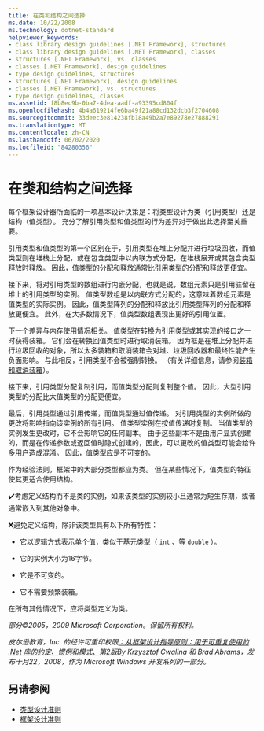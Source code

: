 ```yaml
---
title: 在类和结构之间选择
ms.date: 10/22/2008
ms.technology: dotnet-standard
helpviewer_keywords:
- class library design guidelines [.NET Framework], structures
- class library design guidelines [.NET Framework], classes
- structures [.NET Framework], vs. classes
- classes [.NET Framework], design guidelines
- type design guidelines, structures
- structures [.NET Framework], design guidelines
- classes [.NET Framework], vs. structures
- type design guidelines, classes
ms.assetid: f8b8ec9b-0ba7-4dea-aadf-a93395cd804f
ms.openlocfilehash: 4b4a619214fe6ba49f21a88cd132dcb3f2704608
ms.sourcegitcommit: 33deec3e814238fb18a49b2a7e89278e27888291
ms.translationtype: MT
ms.contentlocale: zh-CN
ms.lasthandoff: 06/02/2020
ms.locfileid: "84280356"
---
```

# <a name="choosing-between-class-and-struct"></a>在类和结构之间选择
每个框架设计器所面临的一项基本设计决策是：将类型设计为类（引用类型）还是结构（值类型）。 充分了解引用类型和值类型的行为差异对于做出此选择至关重要。

 引用类型和值类型的第一个区别在于，引用类型在堆上分配并进行垃圾回收，而值类型则在堆栈上分配，或在包含类型中以内联方式分配，在堆栈展开或其包含类型释放时释放。 因此，值类型的分配和释放通常比引用类型的分配和释放更便宜。

 接下来，将对引用类型的数组进行内嵌分配，也就是说，数组元素只是引用驻留在堆上的引用类型的实例。 值类型数组是以内联方式分配的，这意味着数组元素是值类型的实际实例。 因此，值类型阵列的分配和释放比引用类型阵列的分配和释放更便宜。 此外，在大多数情况下，值类型数组表现出更好的引用位置。

 下一个差异与内存使用情况相关。 值类型在转换为引用类型或其实现的接口之一时获得装箱。 它们会在转换回值类型时进行取消装箱。 因为框是在堆上分配并进行垃圾回收的对象，所以太多装箱和取消装箱会对堆、垃圾回收器和最终性能产生负面影响。  与此相反，引用类型不会被强制转换。 （有关详细信息，请参阅[装箱和取消装箱](../../csharp/programming-guide/types/boxing-and-unboxing.md)）。

 接下来，引用类型分配复制引用，而值类型分配则复制整个值。 因此，大型引用类型的分配比大值类型的分配更便宜。

 最后，引用类型通过引用传递，而值类型通过值传递。 对引用类型的实例所做的更改将影响指向该实例的所有引用。 值类型实例在按值传递时复制。 当值类型的实例发生更改时，它不会影响它的任何副本。 由于这些副本不是由用户显式创建的，而是在传递参数或返回值时隐式创建的，因此，可以更改的值类型可能会给许多用户造成混淆。 因此，值类型应是不可变的。

 作为经验法则，框架中的大部分类型都应为类。 但在某些情况下，值类型的特征使其更适合使用结构。

 ✔️考虑定义结构而不是类的实例，如果该类型的实例较小且通常为短生存期，或者通常嵌入到其他对象中。

 ❌避免定义结构，除非该类型具有以下所有特性：

- 它以逻辑方式表示单个值，类似于基元类型（ `int` 、等 `double` ）。

- 它的实例大小为16字节。

- 它是不可变的。

- 它不需要频繁装箱。

 在所有其他情况下，应将类型定义为类。

 *部分©2005，2009 Microsoft Corporation。保留所有权利。*

 *皮尔逊教育，Inc. 的经许可重印权限[：从框架设计指导原则：用于可重复使用的 .Net 库的约定、惯例和模式、第2版](https://www.informit.com/store/framework-design-guidelines-conventions-idioms-and-9780321545619)By Krzysztof Cwalina 和 Brad Abrams，发布十月22，2008，作为 Microsoft Windows 开发系列的一部分。*

## <a name="see-also"></a>另请参阅

- [类型设计准则](type.md)
- [框架设计准则](index.md)
